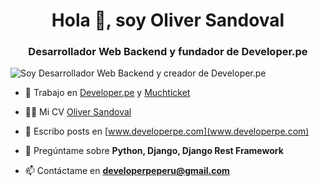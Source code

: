 <h1 align="center">Hola 👋, soy Oliver Sandoval</h1>
<h3 align="center">Desarrollador Web Backend y fundador de Developer.pe</h3>

![Soy Desarrollador Web Backend y creador de Developer.pe](https://i.ibb.co/9cD93FR/BANNER-X.png)

- 🔭 Trabajo en [Developer.pe](https://www.youtube.com/channel/UCOzf2U3BTng85gsFJHvIInQ) y [Muchticket](https://www.muchticket.com/MT/index_ES.html)

- 👨‍💻 Mi CV [Oliver Sandoval](https://www.linkedin.com/in/oliver-sandoval-developer/)

- 📝 Escribo posts en [www.developerpe.com](www.developerpe.com)

- 💬 Pregúntame sobre **Python, Django, Django Rest Framework**

- 📫 Contáctame en **developerpeperu@gmail.com**

